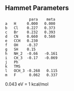 Hammet Parameters
-----------------

               para    meta
    a   H     0.000   0.000
    b   Cl    0.227   0.373
    c   Br    0.232   0.393
    d   CN    0.660   0.560
    e   CCH   0.230
    f   OH    -0.37
    g   SH    0.15
    h   NH_2  -0.66   -0.161
    i   CH_3  -0.17   -0.069
    j   Ph
    k   TMS
    l   OCH_3 -0.268   0.115
    m   F      0.062   0.337

0.043 eV = 1 kcal/mol